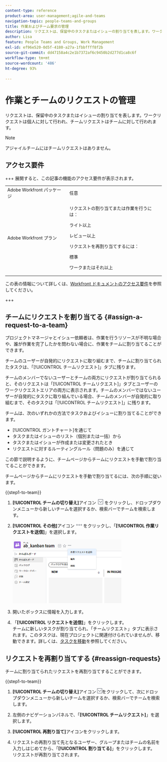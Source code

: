 ```yaml
---
content-type: reference
product-area: user-management;agile-and-teams
navigation-topic: people-teams-and-groups
title: 作業およびチーム要求の管理
description: リクエストは、保留中のタスクまたはイシューの割り当てを表します。ワークリクエストは個人に対して行われ、チームリクエストはチームに対して行われます。
author: Lisa
feature: People Teams and Groups, Work Management
exl-id: ef96e520-0d5f-4180-a27a-1fbbffff8f2b
source-git-commit: dd47158a4c2e1b7372af6c9450b2d277d1ca8c6f
workflow-type: tm+mt
source-wordcount: '486'
ht-degree: 93%

---
```


# 作業とチームのリクエストの管理

リクエストは、保留中のタスクまたはイシューの割り当てを表します。ワークリクエストは個人に対して行われ、チームリクエストはチームに対して行われます。

>[!NOTE]
>
>アジャイルチームにはチームリクエストはありません。

## アクセス要件

+++ 展開すると、この記事の機能のアクセス要件が表示されます。

<table style="table-layout:auto"> 
 <col> 
 <col> 
 <tbody> 
  <tr data-mc-conditions=""> 
   <td role="rowheader">Adobe Workfront パッケージ</td> 
   <td>任意</td> 
  </tr> 
  <tr> 
   <td role="rowheader">Adobe Workfront プラン</td> 
   <td>
   <p>リクエストの割り当てまたは作業を行うには：
   <p>ライト以上</p>
  <p>レビュー以上</p>
   <p>リクエストを再割り当てするには：
   <p>標準</p>
   <p>ワークまたはそれ以上</p></td>
  </tr> 
 </tbody> 
</table>

この表の情報について詳しくは、[Workfront ドキュメントのアクセス要件](/help/quicksilver/administration-and-setup/add-users/access-levels-and-object-permissions/access-level-requirements-in-documentation.md)を参照してください。

+++

## チームにリクエストを割り当てる {#assign-a-request-to-a-team}

プロジェクトマネージャとイシュー依頼者は、作業を行うリソースが不明な場合や、誰が作業を完了したかを問わない場合に、作業をチームに割り当てることができます。

チームのユーザーが自発的にリクエストに取り組むまで、チームに割り当てられたタスクは、「[!UICONTROL チームリクエスト]」タブに残ります。

チームのメンバーでないユーザーとチームの両方にリクエストが割り当てられると、そのリクエストは「[!UICONTROL チームリクエスト]」タブとユーザーのワークリクエストエリアの両方に表示されます。チームのメンバーではないユーザーが自発的にタスクに取り組んでいる場合、チームのメンバーが自発的に取り組むまで、そのタスクは「[!UICONTROL チームリクエスト]」に残ります。

チームは、次のいずれかの方法でタスクおよびイシューに割り当てることができます。

* [!UICONTROL ガントチャート]を通じて
* タスクまたはイシューのリスト（個別または一括）から
* タスクまたはイシューが作成または変更されたとき
* リクエストに対するルーティングルール（問題のみ）を通じて

この節で説明するように、チームページからチームにリクエストを手動で割り当てることができます。

チームページからチームにリクエストを手動で割り当てるには、次の手順に従います。

{{step1-to-team}}

1. **[!UICONTROL チームの切り替え]**&#x200B;アイコン ![チームを切り替えアイコン](assets/switch-team-icon.png) をクリックし、ドロップダウンメニューから新しいチームを選択するか、検索バーでチームを検索します。

1. **[!UICONTROL その他]**&#x200B;アイコン![](assets/more-icon.png)をクリックし、「**[!UICONTROL 作業リクエストを送信]**」を選択します。

   ![](assets/edit-team-settings-350x205.png)

1. 開いたボックスに情報を入力します。
1. 「**[!UICONTROL リクエストを送信]**」をクリックします。\
   チームに新しいタスクが割り当てられ、「チームリクエスト」タブに表示されます。このタスクは、現在プロジェクトに関連付けられていませんが、移動できます。詳しくは、[タスクを移動](../../manage-work/tasks/manage-tasks/move-tasks.md)を参照してください。

## リクエストを再割り当てする {#reassign-requests}

チームに割り当てられたリクエストを再割り当てすることができます。

{{step1-to-team}}

1. **[!UICONTROL チームの切り替え]**&#x200B;アイコン![チームを切り替えアイコン](assets/switch-team-icon.png)をクリックして、次にドロップダウンメニューから新しいチームを選択するか、検索バーでチームを検索します。
1. 左側のナビゲーションパネルで、「**[!UICONTROL チームリクエスト]**」を選択します。
1. **[!UICONTROL 再割り当て]**&#x200B;アイコンをクリックします。

1. リクエストの再割り当て先となるユーザー、グループまたはチームの名前を入力しはじめてから、「**[!UICONTROL 割り当てる]**」をクリックします。\
   リクエストが再割り当てされます。

